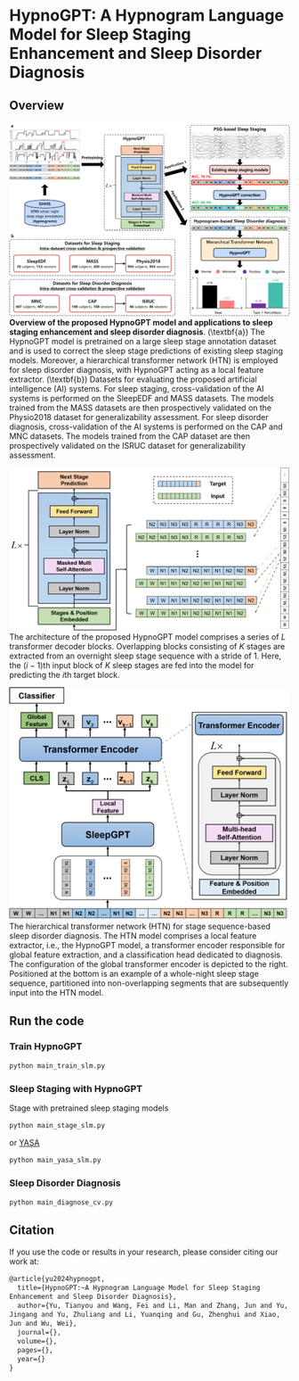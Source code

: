 # HypnoGPT: A Hypnogram Language Model for Sleep Staging Enhancement and Sleep Disorder Diagnosis

## Overview
![Framework](https://github.com/yuty2009/hypnogpt/blob/main/figures/framework.png)
**Overview of the proposed HypnoGPT model and applications to sleep staging enhancement and sleep disorder diagnosis**. (\textbf{a}) The HypnoGPT model is pretrained on a large sleep stage annotation dataset and is used to correct the sleep stage predictions of existing sleep staging models. Moreover, a hierarchical transformer network (HTN) is employed for sleep disorder diagnosis, with HypnoGPT acting as a local feature extractor. (\textbf{b}) Datasets for evaluating the proposed artificial intelligence (AI) systems. For sleep staging, cross-validation of the AI systems is performed on the SleepEDF and MASS datasets. The models trained from the MASS datasets are then prospectively validated on the Physio2018 dataset for generalizability assessment. For sleep disorder diagnosis, cross-validation of the AI systems is performed on the CAP and MNC datasets. The models trained from the CAP dataset are then prospectively validated on the ISRUC dataset for generalizability assessment.

![HypnoGPT](https://github.com/yuty2009/hypnogpt/blob/main/figures/hypnogpt.png)
The architecture of the proposed HypnoGPT model comprises a series of $L$ transformer decoder blocks. Overlapping blocks consisting of $K$ stages are extracted from an overnight sleep stage sequence with a stride of 1. Here, the $(i-1)$th input block of $K$ sleep stages are fed into the model for predicting the $i$th target block.

![Hierarchical Transformer Network](https://github.com/yuty2009/hypnogpt/blob/main/figures/hypnogpt_htn.png)
The hierarchical transformer network (HTN) for stage sequence-based sleep disorder diagnosis. The HTN model comprises a local feature extractor, i.e., the HypnoGPT model, a transformer encoder responsible for global feature extraction, and a classification head dedicated to diagnosis. The configuration of the global transformer encoder is depicted to the right. Positioned at the bottom is an example of a whole-night sleep stage sequence, partitioned into non-overlapping segments that are subsequently input into the HTN model.

## Run the code

### Train HypnoGPT
```python
python main_train_slm.py 
```

### Sleep Staging with HypnoGPT
Stage with pretrained sleep staging models
```python
python main_stage_slm.py
```
or [YASA](https://github.com/raphaelvallat/yasa/tree/master)
```python
python main_yasa_slm.py
```

### Sleep Disorder Diagnosis
```python
python main_diagnose_cv.py
```

## Citation

If you use the code or results in your research, please consider citing our work at:

```
@article{yu2024hypnogpt,
  title={HypnoGPT:~A Hypnogram Language Model for Sleep Staging Enhancement and Sleep Disorder Diagnosis},
  author={Yu, Tianyou and Wang, Fei and Li, Man and Zhang, Jun and Yu, Jingang and Yu, Zhuliang and Li, Yuanqing and Gu, Zhenghui and Xiao, Jun and Wu, Wei},
  journal={},
  volume={},
  pages={},
  year={}
}
```

